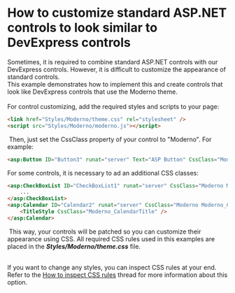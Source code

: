 # How to customize standard ASP.NET controls to look similar to DevExpress controls


<p>Sometimes, it is required to combine standard ASP.NET controls with our DevExpress controls. However, it is difficult to customize the appearance of standard controls. <br>This example demonstrates how to implement this and create controls that look like DevExpress controls that use the Moderno theme. <br><br>For control customizing, add the required styles and scripts to your page:</p>


```aspx
<link href="Styles/Moderno/theme.css" rel="stylesheet" />
<script src="Styles/Moderno/moderno.js"></script>

```


<p> Then, just set the CssClass property of your control to "Moderno". For example:</p>


```aspx
<asp:Button ID="Button3" runat="server" Text="ASP Button" CssClass="Moderno" />

```


<p>For some controls, it is necessary to ad an additional CSS classes:</p>


```aspx
<asp:CheckBoxList ID="CheckBoxList1" runat="server" CssClass="Moderno Moderno_CheckBoxList">
	...
</asp:CheckBoxList>
<asp:Calendar ID="Calendar2" runat="server" CssClass="Moderno Moderno_Calendar" Enabled="false">
	<TitleStyle CssClass="Moderno_CalendarTitle" />
</asp:Calendar>

```


<p> This way, your controls will be patched so you can customize their appearance using CSS. All required CSS rules used in this examples are placed in the <strong><em>Styles/Moderno/theme.css</em></strong> file. </p>
<p><br>If you want to change any styles, you can inspect CSS rules at your end. Refer to the <a href="https://www.devexpress.com/Support/Center/p/K18570">How to inspect CSS rules</a> thread for more information about this option.</p>

<br/>


